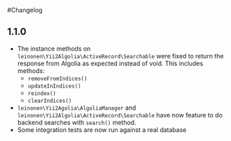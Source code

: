 #Changelog

## 1.1.0
* The instance methods on `leinonen\Yii2Algolia\ActiveRecord\Searchable` were fixed to return the response from Algolia as expected instead of void. This includes methods:
    * `removeFromIndices()`
    * `updateInIndices()`
    * `reindex()`
    * `clearIndices()`
* `leinonen\Yii2Agolia\AlgoliaManager` and `leinonen\Yii2Algolia\ActiveRecord\Searchable` have now feature to do backend searches with `search()` method.
* Some integration tests are now run against a real database
